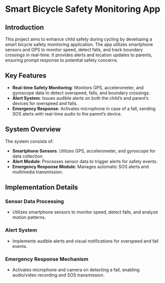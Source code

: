 # Smart Bicycle Safety Monitoring App

## Introduction
This project aims to enhance child safety during cycling by developing a smart bicycle safety monitoring application. The app utilizes smartphone sensors and GPS to monitor speed, detect falls, and track boundary crossings in real-time. It provides alerts and location updates to parents, ensuring prompt response to potential safety concerns.

## Key Features
- **Real-time Safety Monitoring**: Monitors GPS, accelerometer, and gyroscope data to detect overspeed, falls, and boundary crossings.
- **Alert System**: Issues audible alerts on both the child’s and parent’s devices for overspeed and falls.
- **Emergency Response**: Activates microphone in case of a fall, sending SOS alerts with real-time audio to the parent’s device.

## System Overview
The system consists of:
- **Smartphone Sensors**: Utilizes GPS, accelerometer, and gyroscope for data collection.
- **Alert Module**: Processes sensor data to trigger alerts for safety events.
- **Emergency Response Module**: Manages automatic SOS alerts and multimedia transmission.

## Implementation Details
### Sensor Data Processing
- Utilizes smartphone sensors to monitor speed, detect falls, and analyze motion patterns.
  
### Alert System
- Implements audible alerts and visual notifications for overspeed and fall events.

### Emergency Response Mechanism
- Activates microphone and camera on detecting a fall, enabling audio/video recording and SOS transmission.

